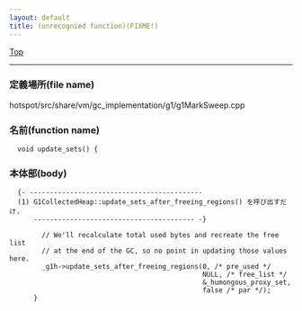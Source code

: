 ```yaml
---
layout: default
title: (unrecognied function)(FIXME!)
---
```

[Top](../index.html)

--- 
### 定義場所(file name)
hotspot/src/share/vm/gc_implementation/g1/g1MarkSweep.cpp

### 名前(function name)
```
  void update_sets() {
```

### 本体部(body)
```
  {- -------------------------------------------
  (1) G1CollectedHeap::update_sets_after_freeing_regions() を呼び出すだけ.
      ---------------------------------------- -}

	    // We'll recalculate total used bytes and recreate the free list
	    // at the end of the GC, so no point in updating those values here.
	    _g1h->update_sets_after_freeing_regions(0, /* pre_used */
	                                            NULL, /* free_list */
	                                            &_humongous_proxy_set,
	                                            false /* par */);
	  }
	
```


